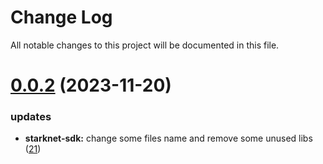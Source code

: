 
# Change Log

All notable changes to this project will be documented in this file.

# [0.0.2](https://github.com/okx/go-wallet-sdk) (2023-11-20)

### updates

- **starknet-sdk:** change some files name and remove some unused libs ([21](https://github.com/ewhal/go-wallet-sdk/pull/21))

